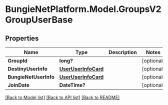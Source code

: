 # BungieNetPlatform.Model.GroupsV2GroupUserBase
## Properties

Name | Type | Description | Notes
------------ | ------------- | ------------- | -------------
**GroupId** | **long?** |  | [optional] 
**DestinyUserInfo** | [**UserUserInfoCard**](UserUserInfoCard.md) |  | [optional] 
**BungieNetUserInfo** | [**UserUserInfoCard**](UserUserInfoCard.md) |  | [optional] 
**JoinDate** | **DateTime?** |  | [optional] 

[[Back to Model list]](../README.md#documentation-for-models) [[Back to API list]](../README.md#documentation-for-api-endpoints) [[Back to README]](../README.md)

